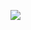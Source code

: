 
<a href="https://files.fm/u/22sp5pzeb#/view/Captura%20de%20tela%202023-07-11%20203611.png"><img src="https://files.fm/thumb_show.php?i=e3jq7c6xv"></a>